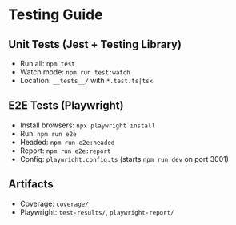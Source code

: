 # Testing Guide

## Unit Tests (Jest + Testing Library)
- Run all: `npm test`
- Watch mode: `npm run test:watch`
- Location: `__tests__/` with `*.test.ts|tsx`

## E2E Tests (Playwright)
- Install browsers: `npx playwright install`
- Run: `npm run e2e`
- Headed: `npm run e2e:headed`
- Report: `npm run e2e:report`
- Config: `playwright.config.ts` (starts `npm run dev` on port 3001)

## Artifacts
- Coverage: `coverage/`
- Playwright: `test-results/`, `playwright-report/`
